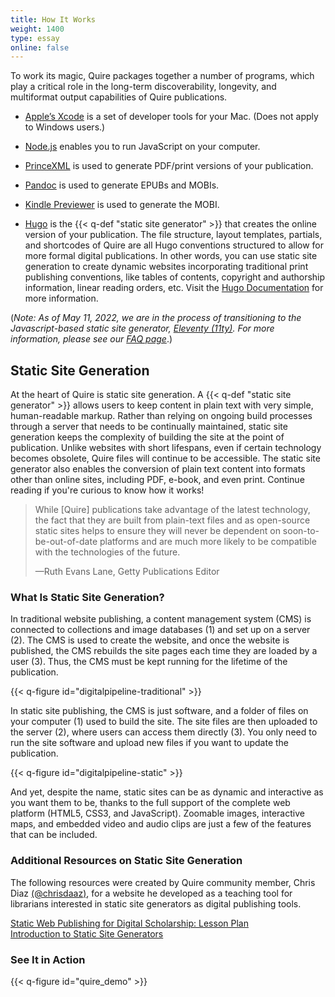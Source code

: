 ```yaml
---
title: How It Works
weight: 1400
type: essay
online: false
---
```


To work its magic, Quire packages together a number of programs, which play a critical role in the long-term discoverability, longevity, and multiformat output capabilities of Quire publications.

- [Apple’s Xcode](https://developer.apple.com/support/xcode/) is a set of developer tools for your Mac. (Does not apply to Windows users.)

- [Node.js](https://nodejs.org) enables you to run JavaScript on your computer.

- [PrinceXML](http://www.princexml.com/) is used to generate PDF/print versions of your publication.

- [Pandoc](https://github.com/jgm/pandoc/releases/) is used to generate EPUBs and MOBIs.

- [Kindle Previewer](https://www.amazon.com/gp/feature.html?ie=UTF8&docId=1000765261) is used to generate the MOBI.

- [Hugo](https://gohugo.io/) is the {{< q-def "static site generator" >}} that creates the online version of your publication. The file structure, layout templates, partials, and shortcodes of Quire are all Hugo conventions structured to allow for more formal digital publications. In other words, you can use static site generation to create dynamic websites incorporating traditional print publishing conventions, like tables of contents, copyright and authorship information, linear reading orders, etc. Visit the [Hugo Documentation](https://gohugo.io/documentation/) for more information.

(*Note: As of May 11, 2022, we are in the process of transitioning to the Javascript-based static site generator, [Eleventy (11ty)](https://www.11ty.dev/). For more information, please see our [FAQ page](/about/faq/)*.)

## Static Site Generation

At the heart of Quire is static site generation. A {{< q-def "static site generator" >}} allows users to keep content in plain text with very simple, human-readable markup. Rather than relying on ongoing build processes through a server that needs to be continually maintained, static site generation keeps the complexity of building the site at the point of publication. Unlike websites with short lifespans, even if certain technology becomes obsolete, Quire files will continue to be accessible. The static site generator also enables the conversion of plain text content into formats other than online sites, including PDF, e-book, and even print. Continue reading if you're curious to know how it works!

> While [Quire] publications take advantage of the latest technology, the fact that they are built from plain-text files and as open-source static sites helps to ensure they will never be dependent on soon-to-be-out-of-date platforms and are much more likely to be compatible with the technologies of the future.
>
>—Ruth Evans Lane, Getty Publications Editor

### What Is Static Site Generation?

In traditional website publishing, a content management system (CMS) is connected to collections and image databases (1) and set up on a server (2). The CMS is used to create the website, and once the website is published, the CMS rebuilds the site pages each time they are loaded by a user (3). Thus, the CMS must be kept running for the lifetime of the publication.

{{< q-figure id="digitalpipeline-traditional" >}}

In static site publishing, the CMS is just software, and a folder of files on your computer (1) used to build the site. The site files are then uploaded to the server (2), where users can access them directly (3). You only need to run the site software and upload new files if you want to update the publication.

{{< q-figure id="digitalpipeline-static" >}}

And yet, despite the name, static sites can be as dynamic and interactive as you want them to be, thanks to the full support of the complete web platform (HTML5, CSS3, and JavaScript). Zoomable images, interactive maps, and embedded video and audio clips are just a few of the features that can be included.

### Additional Resources on Static Site Generation

The following resources were created by Quire community member, Chris Diaz [(@chrisdaaz)](https://github.com/chrisdaaz), for a website he developed as a teaching tool for librarians interested in static site generators as digital publishing tools.

[Static Web Publishing for Digital Scholarship: Lesson Plan](https://chrisdaaz.github.io/static-web-scholcomm/teaching-resources/lesson-plan/) </br>
[Introduction to Static Site Generators](https://chrisdaaz.github.io/static-web-scholcomm/tutorials/static-site-generators/)

### See It in Action

{{< q-figure id="quire_demo" >}}
